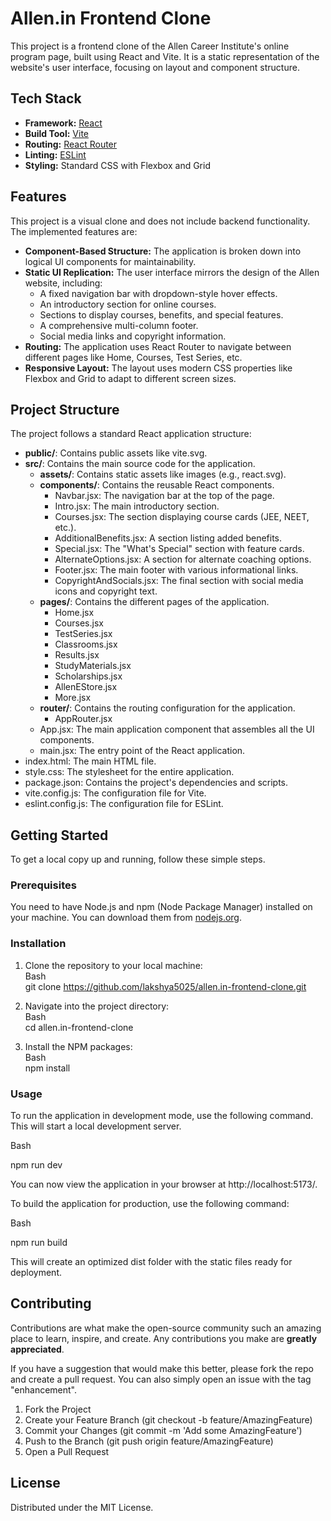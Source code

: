 # **Allen.in Frontend Clone**

This project is a frontend clone of the Allen Career Institute's online program page, built using React and Vite. It is a static representation of the website's user interface, focusing on layout and component structure.

## **Tech Stack**

- **Framework:** [React](https://reactjs.org/)
- **Build Tool:** [Vite](https://vitejs.dev/)
- **Routing:** [React Router](https://reactrouter.com/)
- **Linting:** [ESLint](https://eslint.org/)
- **Styling:** Standard CSS with Flexbox and Grid

## **Features**

This project is a visual clone and does not include backend functionality. The implemented features are:

- **Component-Based Structure:** The application is broken down into logical UI components for maintainability.
- **Static UI Replication:** The user interface mirrors the design of the Allen website, including:
  - A fixed navigation bar with dropdown-style hover effects.
  - An introductory section for online courses.
  - Sections to display courses, benefits, and special features.
  - A comprehensive multi-column footer.
  - Social media links and copyright information.
- **Routing:** The application uses React Router to navigate between different pages like Home, Courses, Test Series, etc.
- **Responsive Layout:** The layout uses modern CSS properties like Flexbox and Grid to adapt to different screen sizes.

## **Project Structure**

The project follows a standard React application structure:

- **public/**: Contains public assets like vite.svg.
- **src/**: Contains the main source code for the application.
  - **assets/**: Contains static assets like images (e.g., react.svg).
  - **components/**: Contains the reusable React components.
    - Navbar.jsx: The navigation bar at the top of the page.
    - Intro.jsx: The main introductory section.
    - Courses.jsx: The section displaying course cards (JEE, NEET, etc.).
    - AdditionalBenefits.jsx: A section listing added benefits.
    - Special.jsx: The "What's Special" section with feature cards.
    - AlternateOptions.jsx: A section for alternate coaching options.
    - Footer.jsx: The main footer with various informational links.
    - CopyrightAndSocials.jsx: The final section with social media icons and copyright text.
  - **pages/**: Contains the different pages of the application.
    - Home.jsx
    - Courses.jsx
    - TestSeries.jsx
    - Classrooms.jsx
    - Results.jsx
    - StudyMaterials.jsx
    - Scholarships.jsx
    - AllenEStore.jsx
    - More.jsx
  - **router/**: Contains the routing configuration for the application.
    - AppRouter.jsx
  - App.jsx: The main application component that assembles all the UI components.
  - main.jsx: The entry point of the React application.
- index.html: The main HTML file.
- style.css: The stylesheet for the entire application.
- package.json: Contains the project's dependencies and scripts.
- vite.config.js: The configuration file for Vite.
- eslint.config.js: The configuration file for ESLint.

## **Getting Started**

To get a local copy up and running, follow these simple steps.

### **Prerequisites**

You need to have Node.js and npm (Node Package Manager) installed on your machine. You can download them from [nodejs.org](https://nodejs.org/).

### **Installation**

1. Clone the repository to your local machine:  
   Bash  
   git clone https://github.com/lakshya5025/allen.in-frontend-clone.git

2. Navigate into the project directory:  
   Bash  
   cd allen.in-frontend-clone

3. Install the NPM packages:  
   Bash  
   npm install

### **Usage**

To run the application in development mode, use the following command. This will start a local development server.

Bash

npm run dev

You can now view the application in your browser at http://localhost:5173/.

To build the application for production, use the following command:

Bash

npm run build

This will create an optimized dist folder with the static files ready for deployment.

## **Contributing**

Contributions are what make the open-source community such an amazing place to learn, inspire, and create. Any contributions you make are **greatly appreciated**.

If you have a suggestion that would make this better, please fork the repo and create a pull request. You can also simply open an issue with the tag "enhancement".

1. Fork the Project
2. Create your Feature Branch (git checkout \-b feature/AmazingFeature)
3. Commit your Changes (git commit \-m 'Add some AmazingFeature')
4. Push to the Branch (git push origin feature/AmazingFeature)
5. Open a Pull Request

## **License**

Distributed under the MIT License.
